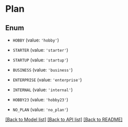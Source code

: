 # Plan


## Enum

* `HOBBY` (value: `'hobby'`)

* `STARTER` (value: `'starter'`)

* `STARTUP` (value: `'startup'`)

* `BUSINESS` (value: `'business'`)

* `ENTERPRISE` (value: `'enterprise'`)

* `INTERNAL` (value: `'internal'`)

* `HOBBY23` (value: `'hobby23'`)

* `NO_PLAN` (value: `'no_plan'`)

[[Back to Model list]](../README.md#documentation-for-models) [[Back to API list]](../README.md#documentation-for-api-endpoints) [[Back to README]](../README.md)


